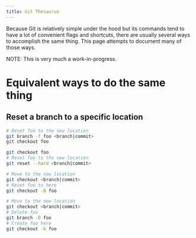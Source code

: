 ```yaml
---
title: Git Thesaurus
---
```


Because Git is relatively simple under the hood but its commands tend to have a
lot of convenient flags and shortcuts, there are usually several ways to
accomplish the same thing. This page attempts to document many of those ways.

NOTE: This is very much a work-in-progress.

# Equivalent ways to do the same thing

## Reset a branch to a specific location

```sh
# Reset foo to the new location
git branch -f foo <branch|commit>
git checkout foo
```

```sh
git checkout foo
# Reset foo to the new location
git reset --hard <branch|commit>
```

```sh
# Move to the new location
git checkout <branch|commit>
# Reset foo to here
git checkout -B foo
```

```sh
# Move to the new location
git checkout <branch|commit>
# Delete foo
git branch -D foo
# Create foo here
git checkout -b foo
```
